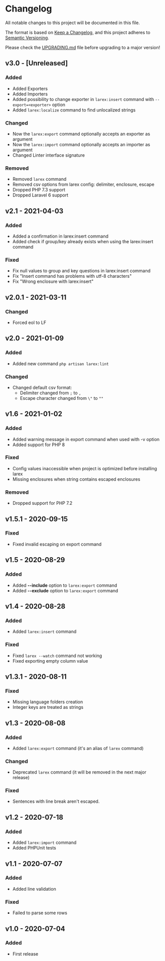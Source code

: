 # Changelog

All notable changes to this project will be documented in this file.

The format is based on [Keep a Changelog](https://keepachangelog.com/en/1.0.0/), and this project adheres
to [Semantic Versioning](https://semver.org/spec/v2.0.0.html).

Please check the [UPGRADING.md](https://github.com/Lukasss93/laravel-larex/blob/master/UPGRADING.md)
file before upgrading to a major version!

## v3.0 - [Unreleased]

### Added

- Added Exporters
- Added Importers
- Added possibility to change exporter in `larex:insert` command with `--export=<exporter>` option
- Added `larex:localize` command to find unlocalized strings

### Changed

- Now the `larex:export` command optionally accepts an exporter as argument
- Now the `larex:import` command optionally accepts an importer as argument
- Changed Linter interface signature

### Removed

- Removed `larex` command
- Removed csv options from larex config: delimiter, enclosure, escape
- Dropped PHP 7.3 support
- Dropped Laravel 6 support

## v2.1 - 2021-04-03

### Added

- Added a confirmation in larex:insert command
- Added check if group/key already exists when using the larex:insert command

### Fixed

- Fix null values to group and key questions in larex:insert command
- Fix "Insert command has problems with utf-8 characters"
- Fix "Wrong enclosure with larex:insert"

## v2.0.1 - 2021-03-11
### Changed
- Forced eol to LF

## v2.0 - 2021-01-09

### Added
- Added new command `php artisan larex:lint`

### Changed
- Changed default csv format:
    - Delimiter changed from `;` to `,`
    - Escape character changed from `\"` to `""`


## v1.6 - 2021-01-02
### Added
- Added warning message in export command when used with -v option
- Added support for PHP 8

### Fixed
- Config values inaccessible when project is optimized before installing larex
- Missing enclosures when string contains escaped enclosures

### Removed
- Dropped support for PHP 7.2


## v1.5.1 - 2020-09-15
### Fixed
- Fixed invalid escaping on export command


## v1.5 - 2020-08-29
### Added
- Added **--include** option to `larex:export` command
- Added **--exclude** option to `larex:export` command


## v1.4 - 2020-08-28
### Added
- Added `larex:insert` command

### Fixed
- Fixed `larex --watch` command not working
- Fixed exporting empty column value


## v1.3.1 - 2020-08-11
### Fixed
- Missing language folders creation
- Integer keys are treated as strings


## v1.3 - 2020-08-08
### Added
- Added `larex:export` command (it's an alias of `larex` command)

### Changed
- Deprecated `larex` command (it will be removed in the next major release)

### Fixed
- Sentences with line break aren't escaped.


## v1.2 - 2020-07-18
### Added
- Added `larex:import` command
- Added PHPUnit tests


## v1.1 - 2020-07-07
### Added
- Added line validation

### Fixed
- Failed to parse some rows


## v1.0 - 2020-07-04
### Added
- First release
